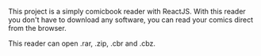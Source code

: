 This project is a simply comicbook reader with ReactJS. With this reader you don't have to download any software, you can read your comics direct from the browser.

This reader can open .rar, .zip, .cbr and .cbz.